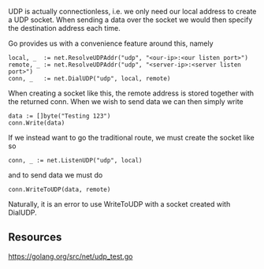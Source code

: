 UDP is actually connectionless, i.e. we only need our local
address to create a UDP socket. When sending a data over the
socket we would then specify the destination address each time.

Go provides us with a convenience feature around this, namely

    local, _  := net.ResolveUDPAddr("udp", "<our-ip>:<our listen port>")
    remote, _ := net.ResolveUDPAddr("udp", "<server-ip>:<server listen port>")
    conn, _   := net.DialUDP("udp", local, remote)

When creating a socket like this, the remote address is stored
together with the returned conn. When we wish to send data we
can then simply write

    data := []byte("Testing 123")
    conn.Write(data)

If we instead want to go the traditional route, we must create
the socket like so

    conn, _ := net.ListenUDP("udp", local)

and to send data we must do

    conn.WriteToUDP(data, remote)

Naturally, it is an error to use WriteToUDP with a socket created
with DialUDP.

Resources
---------
https://golang.org/src/net/udp_test.go